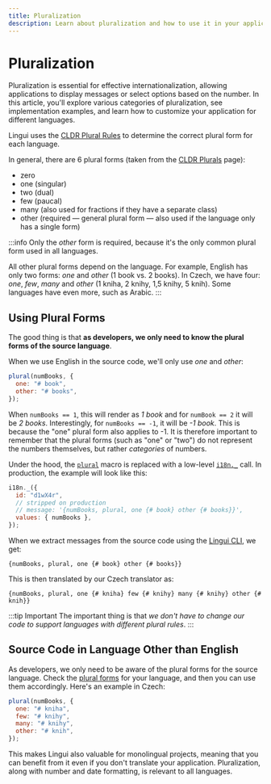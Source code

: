 ```yaml
---
title: Pluralization
description: Learn about pluralization and how to use it in your application with Lingui
---
```


# Pluralization

Pluralization is essential for effective internationalization, allowing applications to display messages or select options based on the number. In this article, you'll explore various categories of pluralization, see implementation examples, and learn how to customize your application for different languages.

Lingui uses the [CLDR Plural Rules](https://www.unicode.org/cldr/charts/42/supplemental/language_plural_rules.html) to determine the correct plural form for each language.

In general, there are 6 plural forms (taken from the [CLDR Plurals](https://cldr.unicode.org/index/cldr-spec/plural-rules) page):

- zero
- one (singular)
- two (dual)
- few (paucal)
- many (also used for fractions if they have a separate class)
- other (required — general plural form — also used if the language only has a single form)

:::info
Only the _other_ form is required, because it's the only common plural form used in all languages.

All other plural forms depend on the language. For example, English has only two forms: _one_ and _other_ (1 book vs. 2 books). In Czech, we have four: _one_, _few_, _many_ and _other_ (1 kniha, 2 knihy, 1,5 knihy, 5 knih). Some languages have even more, such as Arabic.
:::

## Using Plural Forms

The good thing is that **as developers, we only need to know the plural forms of the source language**.

When we use English in the source code, we'll only use _one_ and _other_:

```js
plural(numBooks, {
  one: "# book",
  other: "# books",
});
```

When `numBooks == 1`, this will render as _1 book_ and for `numBook == 2` it will be _2 books_. Interestingly, for `numBooks == -1`, it will be _-1 book_. This is because the "one" plural form also applies to -1. It is therefore important to remember that the plural forms (such as "one" or "two") do not represent the numbers themselves, but rather _categories_ of numbers.

Under the hood, the [`plural`](/docs/ref/macro.mdx#plural) macro is replaced with a low-level [`i18n._`](/docs/ref/core.md#i18n._) call. In production, the example will look like this:

```js
i18n._({
  id: "d1wX4r",
  // stripped on production
  // message: '{numBooks, plural, one {# book} other {# books}}',
  values: { numBooks },
});
```

When we extract messages from the source code using the [Lingui CLI](/docs/ref/cli.md), we get:

```icu-message-format
{numBooks, plural, one {# book} other {# books}}
```

This is then translated by our Czech translator as:

```icu-message-format
{numBooks, plural, one {# kniha} few {# knihy} many {# knihy} other {# knih}}
```

:::tip Important
The important thing is that _we don't have to change our code to support languages with different plural rules_.
:::

## Source Code in Language Other than English

As developers, we only need to be aware of the plural forms for the source language. Check the [plural forms](https://www.unicode.org/cldr/charts/42/supplemental/language_plural_rules.html) for your language, and then you can use them accordingly. Here's an example in Czech:

```js
plural(numBooks, {
  one: "# kniha",
  few: "# knihy",
  many: "# knihy",
  other: "# knih",
});
```

This makes Lingui also valuable for monolingual projects, meaning that you can benefit from it even if you don't translate your application. Pluralization, along with number and date formatting, is relevant to all languages.
